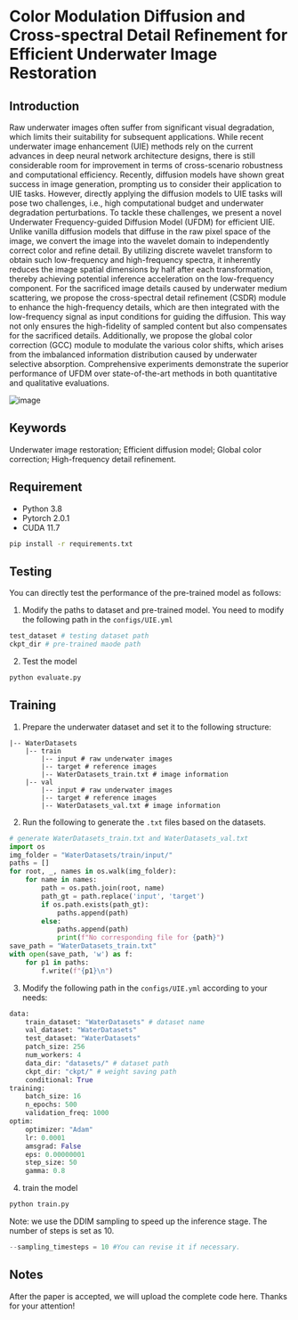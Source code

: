 # Color Modulation Diffusion and Cross-spectral Detail Refinement for Efficient Underwater Image Restoration

## Introduction
Raw underwater images often suffer from significant visual degradation, which limits their suitability for subsequent applications. While recent underwater image enhancement (UIE) methods rely on the current advances in deep neural network architecture designs, there is still considerable room for improvement in terms of cross-scenario robustness and computational efficiency. Recently, diffusion models have shown great success in image generation, prompting us to consider their application to UIE tasks. However, directly applying the diffusion models to UIE tasks will pose two challenges, i.e., high computational budget and underwater degradation perturbations. To tackle these challenges, we present a novel Underwater Frequency-guided Diffusion Model (UFDM) for efficient UIE. Unlike vanilla diffusion models that diffuse in the raw pixel space of the image, we convert the image into the wavelet domain to independently correct color and refine detail. By utilizing discrete wavelet transform to obtain such low-frequency and high-frequency spectra, it inherently reduces the image spatial dimensions by half after each transformation, thereby achieving potential inference acceleration on the low-frequency component. For the sacrificed image details caused by underwater medium scattering, we propose the cross-spectral detail refinement (CSDR) module to enhance the high-frequency details, which are then integrated with the low-frequency signal as input conditions for guiding the diffusion. This way not only ensures the high-fidelity of sampled content but also compensates for the sacrificed details. Additionally, we propose the global color correction (GCC) module to modulate the various color shifts, which arises from the imbalanced information distribution caused by underwater selective absorption. Comprehensive experiments demonstrate the superior performance of UFDM over state-of-the-art methods in both quantitative and qualitative evaluations.

![image](https://github.com/LaibinChang/UFDM/assets/88143736/c51aaf17-c600-4d39-9bc0-ed3deea7f366)

## Keywords
Underwater image restoration; Efficient diffusion model; Global color correction; High-frequency detail refinement.
## Requirement
* Python 3.8
* Pytorch 2.0.1
* CUDA 11.7
```bash
pip install -r requirements.txt
```
## Testing
You can directly test the performance of the pre-trained model as follows:
1. Modify the paths to dataset and pre-trained model. You need to modify the following path in the `configs/UIE.yml` 
```python
test_dataset # testing dataset path
ckpt_dir # pre-trained maode path
```
2. Test the model
```python
python evaluate.py
```

## Training
1. Prepare the underwater dataset and set it to the following structure:
```
|-- WaterDatasets
    |-- train
        |-- input # raw underwater images
        |-- target # reference images
        |-- WaterDatasets_train.txt # image information
    |-- val
        |-- input # raw underwater images
        |-- target # reference images
        |-- WaterDatasets_val.txt # image information
```
2. Run the following to generate the `.txt` files based on the datasets.
```python
# generate WaterDatasets_train.txt and WaterDatasets_val.txt
import os
img_folder = "WaterDatasets/train/input/"
paths = []
for root, _, names in os.walk(img_folder):
    for name in names:
        path = os.path.join(root, name)
        path_gt = path.replace('input', 'target')
        if os.path.exists(path_gt):
            paths.append(path)
        else:
            paths.append(path)
            print(f"No corresponding file for {path}")
save_path = "WaterDatasets_train.txt"
with open(save_path, 'w') as f:
    for p1 in paths:
        f.write(f"{p1}\n")
```
3. Modify the following path in the `configs/UIE.yml` according to your needs:
```python
data: 
    train_dataset: "WaterDatasets" # dataset name
    val_dataset: "WaterDatasets"
    test_dataset: "WaterDatasets"
    patch_size: 256
    num_workers: 4
    data_dir: "datasets/" # dataset path
    ckpt_dir: "ckpt/" # weight saving path
    conditional: True 
training:
    batch_size: 16
    n_epochs: 500
    validation_freq: 1000
optim:
    optimizer: "Adam"
    lr: 0.0001
    amsgrad: False
    eps: 0.00000001
    step_size: 50
    gamma: 0.8
```
4. train the model
```python
python train.py
```
Note: we use the DDIM sampling to speed up the inference stage. The number of steps is set as 10.
```python
--sampling_timesteps = 10 #You can revise it if necessary.
```

## Notes
After the paper is accepted, we will upload the complete code here. Thanks for your attention!
